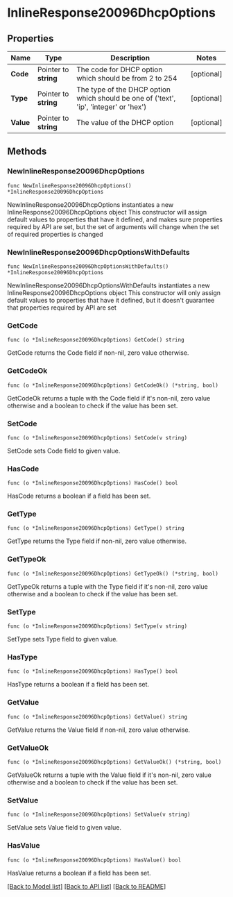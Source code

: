 # InlineResponse20096DhcpOptions

## Properties

Name | Type | Description | Notes
------------ | ------------- | ------------- | -------------
**Code** | Pointer to **string** | The code for DHCP option which should be from 2 to 254 | [optional] 
**Type** | Pointer to **string** | The type of the DHCP option which should be one of (&#39;text&#39;, &#39;ip&#39;, &#39;integer&#39; or &#39;hex&#39;) | [optional] 
**Value** | Pointer to **string** | The value of the DHCP option | [optional] 

## Methods

### NewInlineResponse20096DhcpOptions

`func NewInlineResponse20096DhcpOptions() *InlineResponse20096DhcpOptions`

NewInlineResponse20096DhcpOptions instantiates a new InlineResponse20096DhcpOptions object
This constructor will assign default values to properties that have it defined,
and makes sure properties required by API are set, but the set of arguments
will change when the set of required properties is changed

### NewInlineResponse20096DhcpOptionsWithDefaults

`func NewInlineResponse20096DhcpOptionsWithDefaults() *InlineResponse20096DhcpOptions`

NewInlineResponse20096DhcpOptionsWithDefaults instantiates a new InlineResponse20096DhcpOptions object
This constructor will only assign default values to properties that have it defined,
but it doesn't guarantee that properties required by API are set

### GetCode

`func (o *InlineResponse20096DhcpOptions) GetCode() string`

GetCode returns the Code field if non-nil, zero value otherwise.

### GetCodeOk

`func (o *InlineResponse20096DhcpOptions) GetCodeOk() (*string, bool)`

GetCodeOk returns a tuple with the Code field if it's non-nil, zero value otherwise
and a boolean to check if the value has been set.

### SetCode

`func (o *InlineResponse20096DhcpOptions) SetCode(v string)`

SetCode sets Code field to given value.

### HasCode

`func (o *InlineResponse20096DhcpOptions) HasCode() bool`

HasCode returns a boolean if a field has been set.

### GetType

`func (o *InlineResponse20096DhcpOptions) GetType() string`

GetType returns the Type field if non-nil, zero value otherwise.

### GetTypeOk

`func (o *InlineResponse20096DhcpOptions) GetTypeOk() (*string, bool)`

GetTypeOk returns a tuple with the Type field if it's non-nil, zero value otherwise
and a boolean to check if the value has been set.

### SetType

`func (o *InlineResponse20096DhcpOptions) SetType(v string)`

SetType sets Type field to given value.

### HasType

`func (o *InlineResponse20096DhcpOptions) HasType() bool`

HasType returns a boolean if a field has been set.

### GetValue

`func (o *InlineResponse20096DhcpOptions) GetValue() string`

GetValue returns the Value field if non-nil, zero value otherwise.

### GetValueOk

`func (o *InlineResponse20096DhcpOptions) GetValueOk() (*string, bool)`

GetValueOk returns a tuple with the Value field if it's non-nil, zero value otherwise
and a boolean to check if the value has been set.

### SetValue

`func (o *InlineResponse20096DhcpOptions) SetValue(v string)`

SetValue sets Value field to given value.

### HasValue

`func (o *InlineResponse20096DhcpOptions) HasValue() bool`

HasValue returns a boolean if a field has been set.


[[Back to Model list]](../README.md#documentation-for-models) [[Back to API list]](../README.md#documentation-for-api-endpoints) [[Back to README]](../README.md)


